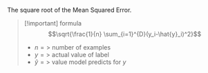 The square root of the Mean Squared Error.

>[!important] formula
> $$\sqrt{\frac{1}{n} \sum_{i=1}^{D}(y_i-\hat{y}_i)^2}$$
> - $n =>$ number of examples
> - $y =>$ actual value of label
> - $\hat{y} =>$ value model predicts for $y$
